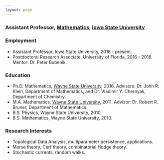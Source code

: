 ```yaml
---
layout: page
---
```


### Assistant Professor, [Mathematics](https://math.iastate.edu), [Iowa State University](https://iastate.edu)

### Employment
* Assistant Professor, Iowa State University, 2018 - present.
* Postdoctoral Research Associate, University of Florida, 2016 - 2018. Mentor: Dr. Peter Bubenik.

### Education
* Ph.D. Mathematics, [Wayne State University](https://math.wayne.edu), 2016. Advisors:  Dr. John R. Klein, Department of Mathematics, and Dr. Vladimir Y. Chernyak, Department of Chemistry.
* M.A. Mathematics, [Wayne State University](https://math.wayne.edu), 2011. Advisor: Dr. Robert R. Bruner, Department of Mathematics. 
* B.S. Physics, Wayne State University, 2010.
* B.S. Mathematics, Wayne State University, 2010.

### Research Interests
* Topological Data Analysis, multiparameter persistence, applications.
* Morse theory, Cerf theory, combinatorial Hodge theory.
* Stochastic currents, random walks.

